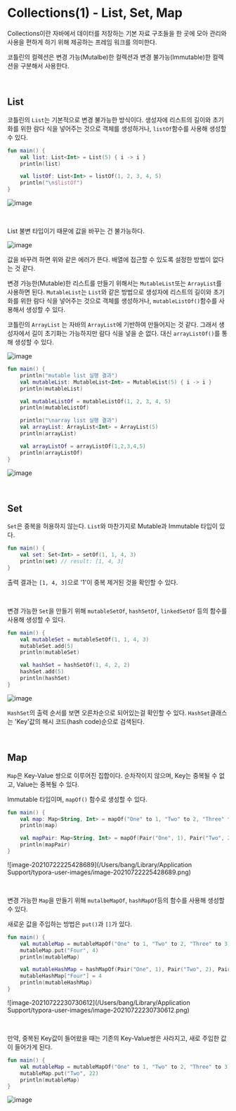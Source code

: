 # Collections(1) - List, Set, Map

Collections이란 자바에서 데이터를 저장하는 기본 자료 구조들을 한 곳에 모아 관리와 사용을 편하게 하기 위해 제공하는 프레임 워크를 의미한다.

코틀린의 컬렉션은 변경 가능(Mutalbe)한 컬렉션과 변경 불가능(Immutable)한 컬렉션을 구분해서 사용한다.

</br >

## List

코틀린의 `List`는 기본적으로 변경 불가능한 방식이다. 생성자에 리스트의 길이와 초기화를 위한 람다 식을 넣어주는 것으로 객체를 생성하거나, `listOf`함수를 사용해 생성할 수 있다.

```kotlin
fun main() {
    val list: List<Int> = List(5) { i -> i }
    println(list)

    val listOf: List<Int> = listOf(1, 2, 3, 4, 5)
    println("\n$listOf")
}
```

![image](https://user-images.githubusercontent.com/43977617/126636524-68abcd65-d0b3-4aa5-a2ad-d8b0ac52aef4.png)

</br >

List 불변 타입이기 때문에 값을 바꾸는 건 불가능하다.

![image](https://user-images.githubusercontent.com/43977617/126637621-16ac0e32-44b9-4fc9-950f-4a9e985ad671.png)

값을 바꾸려 하면 위와 같은 에러가 뜬다. 배열에 접근할 수 있도록 설정한 방법이 없다는 것 같다.

변경 가능한(Mutable)한 리스트를 만들기 위해서는 `MutableList`또는 `ArrayList`를 사용하면 된다. `MutableList`는 `List`와 같은 방법으로 생성자에 리스트의 길이와 초기화를 위한 람다 식을 넣어주는 것으로 객체를 생성하거나, `mutableListOf()`함수를 사용해서 생성할 수 있다.

코틀린의  `ArrayList` 는 자바의 `ArrayList`에 기반하여 만들어지는 것 같다. 그래서 생성자에서 길이 초기화는 가능하지만 람다 식을 넣을 순 없다. 대신 `arrayListOf()`를 통해 생성할 수 있다.

![image](https://user-images.githubusercontent.com/43977617/126639756-0f7b1c22-e819-49d4-8bcb-facf81337dd0.png)

~~~kotlin
fun main() {
    println("mutable list 실행 결과")
    val mutableList: MutableList<Int> = MutableList(5) { i -> i }
    println(mutableList)

    val mutableListOf = mutableListOf(1, 2, 3, 4, 5)
    println(mutableListOf)

    println("\narray list 실행 결과")
    val arrayList: ArrayList<Int> = ArrayList(5)
    println(arrayList)

    val arrayListOf = arrayListOf(1,2,3,4,5)
    println(arrayListOf)
}
~~~

![image](https://user-images.githubusercontent.com/43977617/126640180-8fad4771-5c72-438a-9635-0df0a1fbd67e.png)

</br >

## Set

`Set`은 중복을 허용하지 않는다. `List`와 마찬가지로 Mutable과 Immutable 타입이 있다.

```kotlin
fun main() {
    val set: Set<Int> = setOf(1, 1, 4, 3)
    println(set) // result: [1, 4, 3]
}
```

출력 결과는 `[1, 4, 3]`으로 '1'이 중복 제거된 것을 확인할 수 있다.

</br >

변경 가능한 `Set`을 만들기 위해 `mutableSetOf`, `hashSetOf`, `linkedSetOf` 등의 함수를 사용해 생성할 수 있다.

~~~kotlin
fun main() {
    val mutableSet = mutableSetOf(1, 1, 4, 3)
    mutableSet.add(5)
    println(mutableSet)

    val hashSet = hashSetOf(1, 4, 2, 2)
    hashSet.add(5)
    println(hashSet)
}
~~~

![image](https://user-images.githubusercontent.com/43977617/126649744-2e2f194d-9e5b-447d-9ff5-e8a0b87a8cec.png)

`HashSet`의 출력 순서를 보면 오른차순으로 되어있는걸 확인할 수 있다. `HashSet`클래스는 'Key'값의 해시 코드(hash code)순으로 검색된다.

 </br >

## Map

`Map`은 Key-Value 쌍으로 이루어진 집합이다. 순차작이지 않으며, Key는 중복될 수 없고, Value는 중복될 수 있다.

Immutable 타입이며, `mapOf()` 함수로 생성할 수 있다.

```kotlin
fun main() {
    val map: Map<String, Int> = mapOf("One" to 1, "Two" to 2, "Three" to 3)
    println(map)

    val mapPair: Map<String, Int> = mapOf(Pair("One", 1), Pair("Two", 2), Pair("Three", 3))
    println(mapPair)
}
```

![image-20210722225428689](/Users/bang/Library/Application Support/typora-user-images/image-20210722225428689.png)

</br >

변경 가능한 `Map`을 만들기 위해 `mutalbeMapOf`, `hashMapOf`등의 함수를 사용해 생성할 수 있다.

새로운 값을 주입하는 방법은 `put()`과 `[]`가 있다.

~~~kotlin
fun main() {
    val mutableMap = mutableMapOf("One" to 1, "Two" to 2, "Three" to 3)
    mutableMap.put("Four", 4)
    println(mutableMap)

    val mutableHashMap = hashMapOf(Pair("One", 1), Pair("Two", 2), Pair("Three", 3))
    mutableHashMap["Four"] = 4
    println(mutableHashMap)
}
~~~

![image-20210722230730612](/Users/bang/Library/Application Support/typora-user-images/image-20210722230730612.png)

</br >

만약, 중복된 Key값이 들어왔을 때는 기존의 Key-Value쌍은 사라지고, 새로 주입한 값이 들어가게 된다.

```kotlin
fun main() {
    val mutableMap = mutableMapOf("One" to 1, "Two" to 2, "Three" to 3)
    mutableMap.put("Two", 22)
    println(mutableMap)
}
```

![image](https://user-images.githubusercontent.com/43977617/126653534-b9b491b8-5bae-488c-9653-d02f968de126.png)

